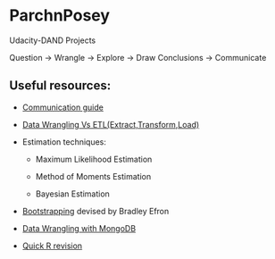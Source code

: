 # ParchnPosey
Udacity-DAND Projects


Question -> Wrangle -> Explore -> Draw Conclusions -> Communicate

## Useful resources:

- [Communication guide](http://blog.kaggle.com/2016/06/29/communicating-data-science-a-guide-to-presenting-your-work/)

- [Data Wrangling Vs ETL(Extract,Transform,Load)](https://tdwi.org/articles/2017/02/10/data-wrangling-and-etl-differences.aspx)

- Estimation techniques:

    - Maximum Likelihood Estimation

    - Method of Moments Estimation

    - Bayesian Estimation
    
- [Bootstrapping](https://stats.stackexchange.com/questions/26088/explaining-to-laypeople-why-bootstrapping-works) devised by Bradley Efron

- [Data Wrangling with MongoDB](https://in.udacity.com/course/data-wrangling-with-mongodb--ud032)

- [Quick R revision](https://www.statmethods.net/management/subset.html)


